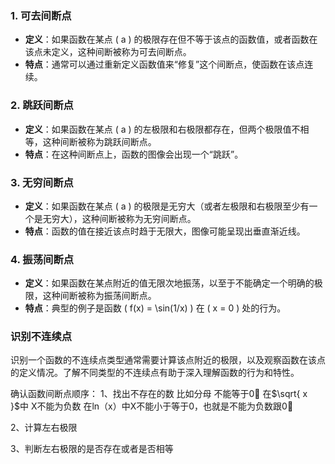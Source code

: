
### 1. 可去间断点
- **定义**：如果函数在某点 \( a \) 的极限存在但不等于该点的函数值，或者函数在该点未定义，这种间断被称为可去间断点。
- **特点**：通常可以通过重新定义函数值来“修复”这个间断点，使函数在该点连续。

### 2. 跳跃间断点
- **定义**：如果函数在某点 \( a \) 的左极限和右极限都存在，但两个极限值不相等，这种间断被称为跳跃间断点。
- **特点**：在这种间断点上，函数的图像会出现一个“跳跃”。

### 3. 无穷间断点
- **定义**：如果函数在某点 \( a \) 的极限是无穷大（或者左极限和右极限至少有一个是无穷大），这种间断被称为无穷间断点。
- **特点**：函数的值在接近该点时趋于无限大，图像可能呈现出垂直渐近线。

### 4. 振荡间断点
- **定义**：如果函数在某点附近的值无限次地振荡，以至于不能确定一个明确的极限，这种间断被称为振荡间断点。
- **特点**：典型的例子是函数 \( f(x) = \sin(1/x) \) 在 \( x = 0 \) 处的行为。

### 识别不连续点
识别一个函数的不连续点类型通常需要计算该点附近的极限，以及观察函数在该点的定义情况。了解不同类型的不连续点有助于深入理解函数的行为和特性。

确认函数间断点顺序：
1、找出不存在的数
比如分母 不能等于0⃣️
在$\sqrt{ x }$中 X不能为负数
在ln（x）中X不能小于等于0，也就是不能为负数跟0⃣️

2、计算左右极限

3、判断左右极限的是否存在或者是否相等